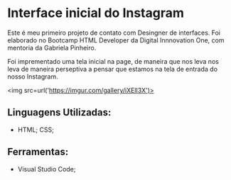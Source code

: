  <h1>Interface inicial do Instagram </h1>

<p>Este é meu primeiro projeto de contato com Desingner de interfaces. Foi elaborado no Bootcamp HTML Developer da Digital Innnovation One, com mentoria da Gabriela Pinheiro.</p>

<p>Foi imprementado uma tela inicial na page, de maneira que nos leva nos leva de maneira perseptiva a pensar que estamos na tela de entrada do nosso Instagram.</p>

<img src=url('https://imgur.com/gallery/iXElI3X')>

<h2>Linguagens Utilizadas:</h2>
<ul>
 <li>
HTML;
CSS;
 </li>
</ul>

<h2>Ferramentas:</h2>
<ul>
 <li>
Visual Studio Code;
 </li>
</ul>
